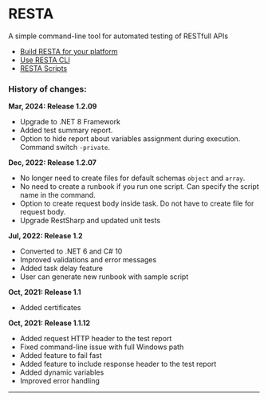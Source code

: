 # RESTA
A simple command-line tool for automated testing of RESTfull APIs

* [Build RESTA for your platform](doc/build.md)
* [Use RESTA CLI](doc/usage.md)
* [RESTA Scripts](doc/scripts.md)



### History of changes:

**Mar, 2024: Release 1.2.09**

* Upgrade to .NET 8 Framework
* Added test summary report.
* Option to hide report about variables assignment during execution. Command switch `-private`.

**Dec, 2022: Release 1.2.07**

* No longer need to create files for default schemas `object` and `array`.
* No need to create a runbook if you run one script. Can specify the script name in the command.
* Option to create request body inside task. Do not have to create file for request body.
* Upgrade RestSharp and updated unit tests

**Jul, 2022: Release 1.2**

* Converted to .NET 6 and C# 10
* Improved validations and error messages
* Added task delay feature
* User can generate new runbook with sample script

**Oct, 2021: Release 1.1**

- Added certificates

**Oct, 2021: Release 1.1.12**

- Added request HTTP header to the test report
- Fixed command-line issue with full Windows path
- Added feature to fail fast
- Added feature to include response header to the test report
- Added dynamic variables
- Improved error handling





---

